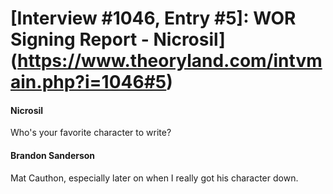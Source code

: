# [Interview #1046, Entry #5]: WOR Signing Report - Nicrosil](https://www.theoryland.com/intvmain.php?i=1046#5)

#### Nicrosil

Who's your favorite character to write?

#### Brandon Sanderson

Mat Cauthon, especially later on when I really got his character down.

